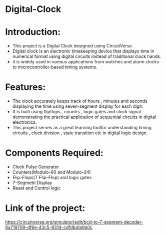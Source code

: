 # Digital-Clock
# Introduction: 
* This project is a Digital Clock designed using CircuitVerse .
* Digital clock is an electronic timekeeping device that displays time in numerical format using digital circuits instead of traditional clock hands.
* it is widely used in various applications from watches and alarm clocks to microcontroller-based timing systems.
# Features: 
* The clock accurately keeps track of hours , minutes and seconds displaying the time using seven-segment display for each digit.
* It is built using flipflops , countrs , logic gates and clock signal demonstrating the practical application of sequential circuits in digital electronics.
* This project serves as a great learning toolfor understanding timing circuits , clock division , state transition etc in digital logic design.
# Components Required:
* Clock Pulse Generator
* Counters(Modulo-60 and Modulo-24)
* Flip-Flops(T Flip-Flop) and logic gates
* 7-Segmebt Display
* Reset and Control logic
# Link of the project:
https://circuitverse.org/simulator/edit/bcd-to-7-segment-decoder-6a719709-df6e-43c5-8314-cdfdba1a9a0c

